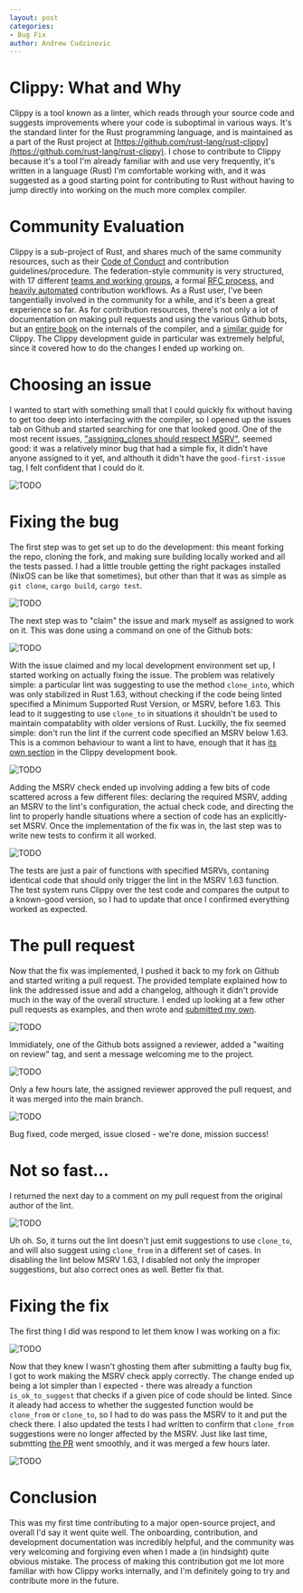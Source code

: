 ```yaml
---
layout: post
categories: 
- Bug Fix
author: Andrew Cudzinovic
---
```


# Clippy: What and Why

Clippy is a tool known as a linter, which reads through your source code and
suggests improvements where your code is suboptimal in various ways. It's the
standard linter for the Rust programming language, and is maintained as a part
of the Rust project at
[https://github.com/rust-lang/rust-clippy](https://github.com/rust-lang/rust-clippy).
I chose to contribute to Clippy because it's a tool I'm already familiar with
and use very frequently, it's written in a language (Rust) I'm comfortable
working with, and it was suggested as a good starting point for contributing
to Rust without having to jump directly into working on the much
more complex compiler.

# Community Evaluation

Clippy is a sub-project of Rust, and shares much of the same community
resources, such as their
[Code of Conduct](https://rustc-dev-guide.rust-lang.org/getting-started.html)
and contribution guidelines/procedure. The federation-style community is very
structured, with 17 different
[teams and working groups](https://www.rust-lang.org/governance), a formal
[RFC process](https://rust-lang.github.io/rfcs/), and
[heavily automated](https://rustc-dev-guide.rust-lang.org/rustbot.html)
contribution workflows. As a Rust user, I've been tangentially involved in the
community for a while, and it's been a great experience so far. As for
contribution resources, there's not only a lot of documentation on making
pull requests and using the various Github bots, but an
[entire book](https://rustc-dev-guide.rust-lang.org/) on the internals of the
compiler, and a
[similar guide](https://doc.rust-lang.org/clippy/development/index.html) for
Clippy. The Clippy development guide in particular was extremely helpful, since
it covered how to do the changes I ended up working on.

# Choosing an issue

I wanted to start with something small that I could quickly fix without having
to get too deep into interfacing with the compiler, so I opened up the issues
tab on Github and started searching for one that looked good. One of the most
recent issues,
["assigning_clones should respect MSRV"](https://github.com/rust-lang/rust-clippy/issues/12502),
seemed good: it was a relatively minor bug that had a simple fix, it didn't
have anyone assigned to it yet, and althouth it didn't have the
`good-first-issue` tag, I felt confident that I could do it.

![TODO](/assets/2024-02-21-Fixing_a_Clippy_Bug/Issue.png)

# Fixing the bug

The first step was to get set up to do the development: this meant forking the
repo, cloning the fork, and making sure building locally worked and all the
tests passed. I had a little trouble getting the right packages installed
(NixOS can be like that sometimes), but other than that it was as simple as
`git clone`, `cargo build`, `cargo test`.

![TODO](/assets/2024-02-21-Fixing_a_Clippy_Bug/Build.png)

The next step was to "claim" the issue and mark myself as assigned to work on
it. This was done using a command on one of the Github bots:

![TODO](/assets/2024-02-21-Fixing_a_Clippy_Bug/Claim.png)

With the issue claimed and my local development environment set up, I started
working on actually fixing the issue. The problem was relatively simple: a
particular lint was suggesting to use the method `clone_into`, which was only
stabilized in Rust 1.63, without checking if the code being linted specified a
Minimum Supported Rust Version, or MSRV, before 1.63. This lead to it suggesting
to use `clone_to` in situations it shouldn't be used to maintain compatablity
with older versions of Rust. Luckilly, the fix seemed simple: don't run the lint
if the current code specified an MSRV below 1.63. This is a common behaviour to
want a lint to have, enough that it has
[its own section](https://doc.rust-lang.org/clippy/development/adding_lints.html#specifying-the-lints-minimum-supported-rust-version-msrv)
in the Clippy development book.

![TODO](/assets/2024-02-21-Fixing_a_Clippy_Bug/Documentation.png)

Adding the MSRV check ended up involving adding a few bits of code scattered
across a few different files: declaring the required MSRV, adding an MSRV to the
lint's configuration, the actual check code, and directing the lint to properly
handle situations where a section of code has an explicitly-set MSRV. Once the
implementation of the fix was in, the last step was to write new tests to
confirm it all worked.

![TODO](/assets/2024-02-21-Fixing_a_Clippy_Bug/Tests.png)

The tests are just a pair of functions with specified MSRVs, contaning identical
code that should only trigger the lint in the MSRV 1.63 function. The test
system runs Clippy over the test code and compares the output to a known-good
version, so I had to update that once I confirmed everything worked as expected.

# The pull request

Now that the fix was implemented, I pushed it back to my fork on Github and
started writing a pull request. The provided template explained how to link the
addressed issue and add a changelog, although it didn't provide much in the way
of the overall structure. I ended up looking at a few other pull requests as
examples, and then wrote and
[submitted my own](https://github.com/rust-lang/rust-clippy/pull/12511).

![TODO](/assets/2024-02-21-Fixing_a_Clippy_Bug/Pull.png)

Immidiately, one of the Github bots assigned a reviewer, added a "waiting on
review" tag, and sent a message welcoming me to the project.

![TODO](/assets/2024-02-21-Fixing_a_Clippy_Bug/Rustbot_welcome.png)

Only a few hours late, the assigned reviewer approved the pull request, and it
was merged into the main branch.

![TODO](/assets/2024-02-21-Fixing_a_Clippy_Bug/Merge.png)

Bug fixed, code merged, issue closed - we're done, mission success!

# Not so fast...

I returned the next day to a comment on my pull request from the original author
of the lint.

![TODO](/assets/2024-02-21-Fixing_a_Clippy_Bug/Comment.png)

Uh oh. So, it turns out the lint doesn't just emit suggestions to use
`clone_to`, and will also suggest using `clone_from` in a different set of
cases. In disabling the lint below MSRV 1.63, I disabled not only the improper
suggestions, but also correct ones as well. Better fix that.

# Fixing the fix

The first thing I did was respond to let them know I was working on a fix:

![TODO](/assets/2024-02-21-Fixing_a_Clippy_Bug/Response.png)

Now that they knew I wasn't ghosting them after submitting a faulty bug fix, I
got to work making the MSRV check apply correctly. The change ended up being a
lot simpler than I expected - there was already a function `is_ok_to_suggest`
that checks if a given pice of code should be linted. Since it aleady had access
to whether the suggested function would be `clone_from` or `clone_to`, so I had
to do was pass the MSRV to it and put the check there. I also updated the tests
I had written to confirm that `clone_from` suggestions were no longer affected
by the MSRV. Just like last time, submtting
[the PR](https://github.com/rust-lang/rust-clippy/pull/12516) went smoothly,
and it was merged a few hours later.

![TODO](/assets/2024-02-21-Fixing_a_Clippy_Bug/Thanks.png)

# Conclusion

This was my first time contributing to a major open-source project, and overall
I'd say it went quite well. The onboarding, contribution, and development
documentation was incredibly helpful, and the community was very welcoming and
forgiving even when I made a (in hindsight) quite obvious mistake. The process
of making this contribution got me lot more familiar with how Clippy works
internally, and I'm definitely going to try and contribute more in the future.
